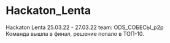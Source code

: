 # Hackaton_Lenta
Hackaton Lenta 25.03.22 - 27.03.22 team: ODS_СОБЕСЫ_p2p  
Команда вышла в финал, решение попало в ТОП-10.
